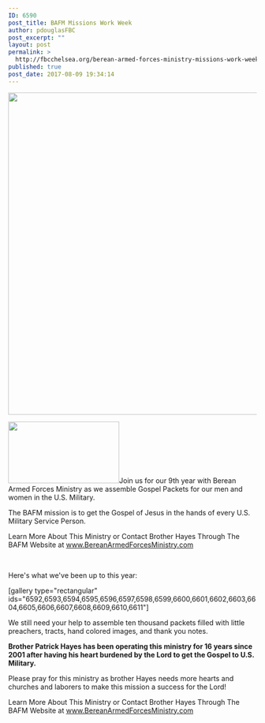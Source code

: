 ```yaml
---
ID: 6590
post_title: BAFM Missions Work Week
author: pdouglasFBC
post_excerpt: ""
layout: post
permalink: >
  http://fbcchelsea.org/berean-armed-forces-ministry-missions-work-week-2017/
published: true
post_date: 2017-08-09 19:34:14
---
```

<p><img class="size-full wp-image-6617 alignleft" src="http://fbcchelsea.org/wp-content/uploads/2017/08/berean-armed-force-ministry-header.png" alt="" width="2200" height="653" /></p><p><a href="https://goo.gl/j8gWxH"><img class="alignleft size-full wp-image-6613" src="http://fbcchelsea.org/wp-content/uploads/2017/08/berean-armed-forces.png" alt="" width="225" height="125" /></a>Join us for our 9th year with Berean Armed Forces Ministry as we assemble Gospel Packets for our men and women in the U.S. Military.</p><p>The BAFM mission is to get the Gospel of Jesus in the hands of every U.S. Military Service Person.</p><p>Learn More About This Ministry or Contact Brother Hayes Through The BAFM Website at <a href="http://www.BereanArmedForcesMinistry.com" target="_blank" rel="noopener">www.BereanArmedForcesMinistry.com</a></p><p>&nbsp;</p><p>Here's what we've been up to this year:</p><p>[gallery type="rectangular" ids="6592,6593,6594,6595,6596,6597,6598,6599,6600,6601,6602,6603,6604,6605,6606,6607,6608,6609,6610,6611"]</p><p>We still need your help to assemble ten thousand packets filled with little preachers, tracts, hand colored images, and thank you notes.</p><p><strong>Brother Patrick Hayes has been operating this ministry for 16 years since 2001 after having his heart burdened by the Lord to get the Gospel to U.S. Military.</strong></p><p>Please pray for this ministry as brother Hayes needs more hearts and churches and laborers to make this mission a success for the Lord!</p><p>Learn More About This Ministry or Contact Brother Hayes Through The BAFM Website at <a href="http://www.BereanArmedForcesMinistry.com" target="_blank" rel="noopener">www.BereanArmedForcesMinistry.com</a></p>